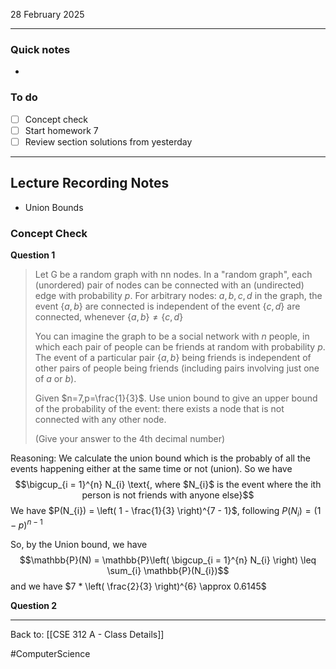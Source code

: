 28 February 2025

---
### Quick notes
- 

### To do
- [ ] Concept check
- [ ] Start homework 7
- [ ] Review section solutions from yesterday

---
## Lecture Recording Notes

- Union Bounds

### Concept Check 
**Question 1**
>Let G be a random graph with nn nodes. In a "random graph", each (unordered) pair of nodes can be connected with an (undirected) edge with probability $p$. For arbitrary nodes: $a,b,c,d$ in the graph, the event $\{a,b\}$ are connected is independent of the event $\{c,d\}$ are connected, whenever $\{a,b\} \neq \{c,d\}$
>
>You can imagine the graph to be a social network with $n$ people, in which each pair of people can be friends at random with probability $p$. The event of a particular pair $\{a,b\}$ being friends is independent of other pairs of people being friends (including pairs involving just one of $a$ or $b$).
>
>Given $n=7,p=\frac{1}{3}$​. Use union bound to give an upper bound of the probability of the event: there exists a node that is not connected with any other node.
>
>(Give your answer to the 4th decimal number)

Reasoning: We calculate the union bound which is the probably of all the events happening either at the same time or not (union).
So we have $$\bigcup_{i = 1}^{n} N_{i} \text{, where $N_{i}$ is the event where the ith person is not friends with anyone else}$$
We have $P(N_{i}) = \left( 1 - \frac{1}{3} \right)^{7 - 1}$, following $P(N_{i}) = \left( 1 - p \right)^{n - 1}$

So, by the Union bound, we have $$\mathbb{P}(N) = \mathbb{P}\left( \bigcup_{i = 1}^{n} N_{i} \right) \leq \sum_{i} \mathbb{P}(N_{i})$$
and we have $7 * \left( \frac{2}{3} \right)^{6} \approx 0.6145$

**Question 2**



---
Back to: [[CSE 312 A - Class Details]]

#ComputerScience